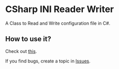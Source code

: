 # CSharp INI Reader Writer
A Class to Read and Write configuration file in C#.

## How to use it? 
Check out [this](https://github.com/Vampire-Lazy/CSharp-INI-Reader-Writer/wiki).

If you find bugs, create a topic in [Issues](https://github.com/Vampire-Lazy/CSharp-INI-Reader-Writer/issues).

